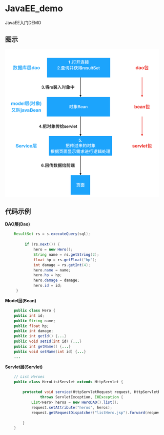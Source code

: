 # JavaEE_demo
JavaEE入门DEMO
## 图示
![img](https://github.com/XCapsule/JavaEE_demo/blob/master/mvc.png)
## 代码示例
**DAO层(Dao)**
```java
    ResultSet rs = s.executeQuery(sql);
  
         if (rs.next()) {
             hero = new Hero();
             String name = rs.getString(2);
             float hp = rs.getFloat("hp");
             int damage = rs.getInt(4);
             hero.name = name;
             hero.hp = hp;
             hero.damage = damage;
             hero.id = id;
     }
```
**Model层(Bean)**
```java
    public class Hero {
    public int id;
    public String name;
    public float hp;
    public int damage;
    public int getId() {...}
    public void setId(int id) {...}
    public int getName() {...}
    public void setName(int id) {...}
    ...
```
**Servlet层(Servlet)**
```java
    // List Heroes
    public class HeroListServlet extends HttpServlet {

        protected void service(HttpServletRequest request, HttpServletResponse response)
                throws ServletException, IOException {
            List<Hero> heros = new HeroDAO().list();
            request.setAttribute("heros", heros);
            request.getRequestDispatcher("listHero.jsp").forward(request, response);

        }
    }
```
